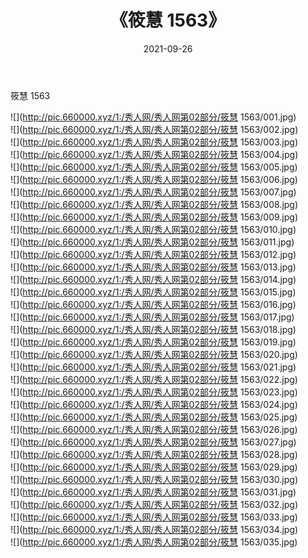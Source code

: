 ﻿---
layout: post
title:  《筱慧 1563》
date:   2021-09-26
img: http://pic.660000.xyz/1:/秀人网/秀人网第02部分/筱慧 1563/000.jpg
categories: [美女, 清纯, 唯美]
---

筱慧 1563

  ![](http://pic.660000.xyz/1:/秀人网/秀人网第02部分/筱慧 1563/001.jpg) <br> ![](http://pic.660000.xyz/1:/秀人网/秀人网第02部分/筱慧 1563/002.jpg) <br> ![](http://pic.660000.xyz/1:/秀人网/秀人网第02部分/筱慧 1563/003.jpg) <br> ![](http://pic.660000.xyz/1:/秀人网/秀人网第02部分/筱慧 1563/004.jpg) <br> ![](http://pic.660000.xyz/1:/秀人网/秀人网第02部分/筱慧 1563/005.jpg) <br> ![](http://pic.660000.xyz/1:/秀人网/秀人网第02部分/筱慧 1563/006.jpg) <br> ![](http://pic.660000.xyz/1:/秀人网/秀人网第02部分/筱慧 1563/007.jpg) <br> ![](http://pic.660000.xyz/1:/秀人网/秀人网第02部分/筱慧 1563/008.jpg) <br> ![](http://pic.660000.xyz/1:/秀人网/秀人网第02部分/筱慧 1563/009.jpg) <br> ![](http://pic.660000.xyz/1:/秀人网/秀人网第02部分/筱慧 1563/010.jpg) <br> ![](http://pic.660000.xyz/1:/秀人网/秀人网第02部分/筱慧 1563/011.jpg) <br> ![](http://pic.660000.xyz/1:/秀人网/秀人网第02部分/筱慧 1563/012.jpg) <br> ![](http://pic.660000.xyz/1:/秀人网/秀人网第02部分/筱慧 1563/013.jpg) <br> ![](http://pic.660000.xyz/1:/秀人网/秀人网第02部分/筱慧 1563/014.jpg) <br> ![](http://pic.660000.xyz/1:/秀人网/秀人网第02部分/筱慧 1563/015.jpg) <br> ![](http://pic.660000.xyz/1:/秀人网/秀人网第02部分/筱慧 1563/016.jpg) <br> ![](http://pic.660000.xyz/1:/秀人网/秀人网第02部分/筱慧 1563/017.jpg) <br> ![](http://pic.660000.xyz/1:/秀人网/秀人网第02部分/筱慧 1563/018.jpg) <br> ![](http://pic.660000.xyz/1:/秀人网/秀人网第02部分/筱慧 1563/019.jpg) <br> ![](http://pic.660000.xyz/1:/秀人网/秀人网第02部分/筱慧 1563/020.jpg) <br> ![](http://pic.660000.xyz/1:/秀人网/秀人网第02部分/筱慧 1563/021.jpg) <br> ![](http://pic.660000.xyz/1:/秀人网/秀人网第02部分/筱慧 1563/022.jpg) <br> ![](http://pic.660000.xyz/1:/秀人网/秀人网第02部分/筱慧 1563/023.jpg) <br> ![](http://pic.660000.xyz/1:/秀人网/秀人网第02部分/筱慧 1563/024.jpg) <br> ![](http://pic.660000.xyz/1:/秀人网/秀人网第02部分/筱慧 1563/025.jpg) <br> ![](http://pic.660000.xyz/1:/秀人网/秀人网第02部分/筱慧 1563/026.jpg) <br> ![](http://pic.660000.xyz/1:/秀人网/秀人网第02部分/筱慧 1563/027.jpg) <br> ![](http://pic.660000.xyz/1:/秀人网/秀人网第02部分/筱慧 1563/028.jpg) <br> ![](http://pic.660000.xyz/1:/秀人网/秀人网第02部分/筱慧 1563/029.jpg) <br> ![](http://pic.660000.xyz/1:/秀人网/秀人网第02部分/筱慧 1563/030.jpg) <br> ![](http://pic.660000.xyz/1:/秀人网/秀人网第02部分/筱慧 1563/031.jpg) <br> ![](http://pic.660000.xyz/1:/秀人网/秀人网第02部分/筱慧 1563/032.jpg) <br> ![](http://pic.660000.xyz/1:/秀人网/秀人网第02部分/筱慧 1563/033.jpg) <br> ![](http://pic.660000.xyz/1:/秀人网/秀人网第02部分/筱慧 1563/034.jpg) <br> ![](http://pic.660000.xyz/1:/秀人网/秀人网第02部分/筱慧 1563/035.jpg) <br>